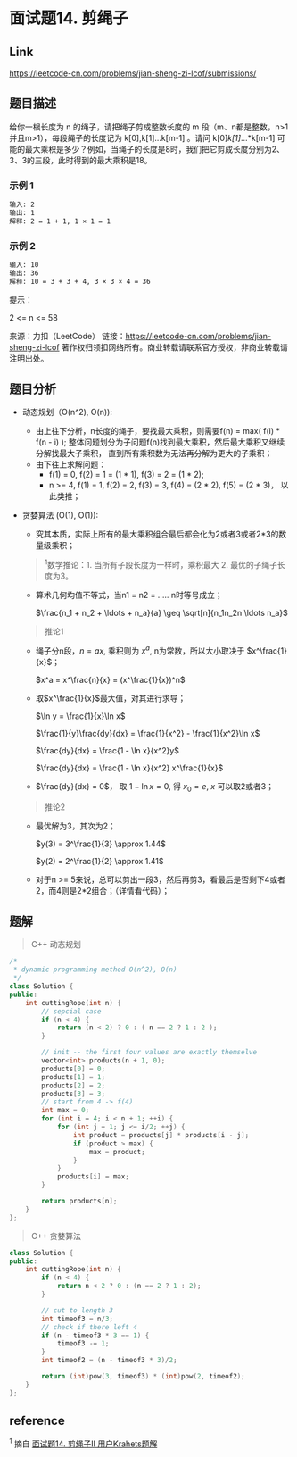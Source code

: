 # **面试题14. 剪绳子**

## **Link**

<https://leetcode-cn.com/problems/jian-sheng-zi-lcof/submissions/>

## **题目描述**

给你一根长度为 n 的绳子，请把绳子剪成整数长度的 m 段（m、n都是整数，n>1并且m>1），每段绳子的长度记为 k[0],k[1]...k[m-1] 。请问 k[0]*k[1]*...*k[m-1] 可能的最大乘积是多少？例如，当绳子的长度是8时，我们把它剪成长度分别为2、3、3的三段，此时得到的最大乘积是18。

### 示例 1

```bash
输入: 2
输出: 1
解释: 2 = 1 + 1, 1 × 1 = 1
```

### 示例 2

```bash
输入: 10
输出: 36
解释: 10 = 3 + 3 + 4, 3 × 3 × 4 = 36
```

提示：

2 <= n <= 58

来源：力扣（LeetCode）
链接：<https://leetcode-cn.com/problems/jian-sheng-zi-lcof>
著作权归领扣网络所有。商业转载请联系官方授权，非商业转载请注明出处。

## **题目分析**

* 动态规划（O(n^2), O(n)):
  * 由上往下分析，n长度的绳子，要找最大乘积，则需要f(n) = max( f(i) * f(n - i) ); 整体问题划分为子问题f(n)找到最大乘积，然后最大乘积又继续分解找最大子乘积， 直到所有乘积数为无法再分解为更大的子乘积；
  * 由下往上求解问题：
    * f(1) = 0, f(2) = 1 = (1 * 1), f(3) = 2 = (1 * 2);  
    * n >= 4, f(1) = 1, f(2) = 2, f(3) = 3, f(4) = (2 * 2), f(5) = (2 * 3)， 以此类推；

* 贪婪算法 (O(1), O(1)):
  * 究其本质，实际上所有的最大乘积组合最后都会化为2或者3或者2*3的数量级乘积；
  > $^1$数学推论：1. 当所有子段长度为一样时，乘积最大 2. 最优的子绳子长度为3。
  * 算术几何均值不等式，当n1 = n2 = ..... n时等号成立；
  
    $\frac{n_1 + n_2 + \ldots + n_a}{a} \geq \sqrt[n]{n_1n_2n \ldots n_a}$

  > 推论1

  * 绳子分n段，$n = ax$, 乘积则为 $x^a$, n为常数，所以大小取决于 $x^\frac{1}{x}$；
  
    $x^a = x^\frac{n}{x} = (x^\frac{1}{x})^n$

  * 取$x^\frac{1}{x}$最大值，对其进行求导；

    $\ln y = \frac{1}{x}\ln x$
    
    $\frac{1}{y}\frac{dy}{dx} = \frac{1}{x^2} - \frac{1}{x^2}\ln x$

    $\frac{dy}{dx} = \frac{1 - \ln x}{x^2}y$

    $\frac{dy}{dx} = \frac{1 - \ln x}{x^2} x^\frac{1}{x}$

  * $\frac{dy}{dx} = 0$， 取 $1 - \ln x = 0$, 得 $x_0 = e$, $x$ 可以取2或者3；

  >推论2
  
  * 最优解为3，其次为2；
    
    $y(3) = 3^\frac{1}{3} \approx 1.44$

    $y(2) = 2^\frac{1}{2} \approx 1.41$

  * 对于n >= 5来说，总可以剪出一段3，然后再剪3，看最后是否剩下4或者2，而4则是2*2组合；（详情看代码）；

## **题解**

>C++ 动态规划

```cpp
/*
 * dynamic programming method O(n^2), O(n)
 */
class Solution {
public:
    int cuttingRope(int n) {
        // sepcial case
        if (n < 4) {
            return (n < 2) ? 0 : ( n == 2 ? 1 : 2 );
        }

        // init -- the first four values are exactly themselve
        vector<int> products(n + 1, 0);
        products[0] = 0;
        products[1] = 1;
        products[2] = 2;
        products[3] = 3;
        // start from 4 -> f(4)
        int max = 0;
        for (int i = 4; i < n + 1; ++i) {
            for (int j = 1; j <= i/2; ++j) {
                int product = products[j] * products[i - j];
                if (product > max) {
                    max = product;
                }
            }
            products[i] = max;
        }

        return products[n];
    }
};
```

>C++ 贪婪算法

```cpp
class Solution {
public:
    int cuttingRope(int n) {
        if (n < 4) {
            return n < 2 ? 0 : (n == 2 ? 1 : 2);
        }

        // cut to length 3
        int timeof3 = n/3;
        // check if there left 4
        if (n - timeof3 * 3 == 1) {
            timeof3 -= 1;
        }
        int timeof2 = (n - timeof3 * 3)/2;

        return (int)pow(3, timeof3) * (int)pow(2, timeof2);
    }
};
```

## **reference**

$^1$ 摘自 [面试题14. 剪绳子II 用户Krahets题解](https://leetcode-cn.com/problems/jian-sheng-zi-ii-lcof/solution/mian-shi-ti-14-ii-jian-sheng-zi-iitan-xin-er-fen-f/)
